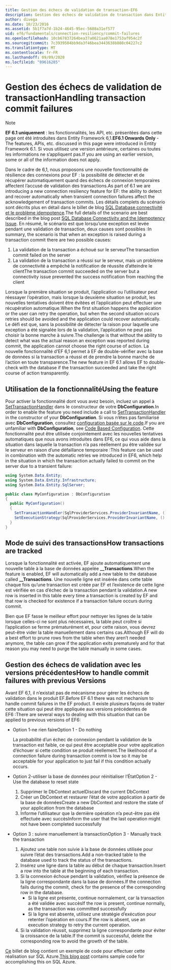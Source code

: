 ```yaml
---
title: Gestion des échecs de validation de transaction-EF6
description: Gestion des échecs de validation de transaction dans Entity Framework 6
author: divega
ms.date: 10/23/2016
ms.assetid: 5b1f7a7d-1b24-4645-95ec-5608a31ef577
uid: ef6/fundamentals/connection-resiliency/commit-failures
ms.openlocfilehash: 10cb67837264bea37a0621aa078e1753af954c2f
ms.sourcegitcommit: 7c3939504bb9da3f46bea3443638b808c04227c2
ms.translationtype: MT
ms.contentlocale: fr-FR
ms.lasthandoff: 09/09/2020
ms.locfileid: "89616285"
---
```

# <a name="handling-transaction-commit-failures"></a><span data-ttu-id="e971e-103">Gestion des échecs de validation de transaction</span><span class="sxs-lookup"><span data-stu-id="e971e-103">Handling transaction commit failures</span></span>

> [!NOTE]
> <span data-ttu-id="e971e-104">**EF 6.1 uniquement** : les fonctionnalités, les API, etc. présentées dans cette page ont été introduites dans Entity Framework 6,1.</span><span class="sxs-lookup"><span data-stu-id="e971e-104">**EF6.1 Onwards Only** - The features, APIs, etc. discussed in this page were introduced in Entity Framework 6.1.</span></span> <span data-ttu-id="e971e-105">Si vous utilisez une version antérieure, certaines ou toutes les informations ne s’appliquent pas.</span><span class="sxs-lookup"><span data-stu-id="e971e-105">If you are using an earlier version, some or all of the information does not apply.</span></span>  

<span data-ttu-id="e971e-106">Dans le cadre de 6,1, nous proposons une nouvelle fonctionnalité de résilience des connexions pour EF : la possibilité de détecter et de récupérer automatiquement quand des échecs de connexion temporaires affectent l’accusé de validation des transactions.</span><span class="sxs-lookup"><span data-stu-id="e971e-106">As part of 6.1 we are introducing a new connection resiliency feature for EF: the ability to detect and recover automatically when transient connection failures affect the acknowledgement of transaction commits.</span></span> <span data-ttu-id="e971e-107">Les détails complets du scénario sont décrits plus en détail dans le billet de blog [SQL Database connectivité et le problème idempotence](/archive/blogs/adonet/sql-database-connectivity-and-the-idempotency-issue).</span><span class="sxs-lookup"><span data-stu-id="e971e-107">The full details of the scenario are best described in the blog post [SQL Database Connectivity and the Idempotency Issue](/archive/blogs/adonet/sql-database-connectivity-and-the-idempotency-issue).</span></span>  <span data-ttu-id="e971e-108">En résumé, le scénario est que lorsqu’une exception est levée pendant une validation de transaction, deux causes sont possibles :</span><span class="sxs-lookup"><span data-stu-id="e971e-108">In summary, the scenario is that when an exception is raised during a transaction commit there are two possible causes:</span></span>  

1. <span data-ttu-id="e971e-109">La validation de la transaction a échoué sur le serveur</span><span class="sxs-lookup"><span data-stu-id="e971e-109">The transaction commit failed on the server</span></span>
2. <span data-ttu-id="e971e-110">La validation de la transaction a réussi sur le serveur, mais un problème de connectivité a empêché la notification de réussite d’atteindre le client</span><span class="sxs-lookup"><span data-stu-id="e971e-110">The transaction commit succeeded on the server but a connectivity issue prevented the success notification from reaching the client</span></span>  

<span data-ttu-id="e971e-111">Lorsque la première situation se produit, l’application ou l’utilisateur peut réessayer l’opération, mais lorsque la deuxième situation se produit, les nouvelles tentatives doivent être évitées et l’application peut effectuer une récupération automatique.</span><span class="sxs-lookup"><span data-stu-id="e971e-111">When the first situation happens the application or the user can retry the operation, but when the second situation occurs retries should be avoided and the application could recover automatically.</span></span> <span data-ttu-id="e971e-112">Le défi est que, sans la possibilité de détecter la raison pour laquelle une exception a été signalée lors de la validation, l’application ne peut pas choisir la bonne marche à suivre.</span><span class="sxs-lookup"><span data-stu-id="e971e-112">The challenge is that without the ability to detect what was the actual reason an exception was reported during commit, the application cannot choose the right course of action.</span></span> <span data-ttu-id="e971e-113">La nouvelle fonctionnalité d’EF 6,1 permet à EF de double-vérifier avec la base de données si la transaction a réussi et de prendre la bonne marche de l’action en toute transparence.</span><span class="sxs-lookup"><span data-stu-id="e971e-113">The new feature in EF 6.1 allows EF to double-check with the database if the transaction succeeded and take the right course of action transparently.</span></span>  

## <a name="using-the-feature"></a><span data-ttu-id="e971e-114">Utilisation de la fonctionnalité</span><span class="sxs-lookup"><span data-stu-id="e971e-114">Using the feature</span></span>  

<span data-ttu-id="e971e-115">Pour activer la fonctionnalité dont vous avez besoin, incluez un appel à [SetTransactionHandler](https://msdn.microsoft.com/library/system.data.entity.dbconfiguration.setdefaulttransactionhandler.aspx) dans le constructeur de votre **DbConfiguration**.</span><span class="sxs-lookup"><span data-stu-id="e971e-115">In order to enable the feature you need include a call to [SetTransactionHandler](https://msdn.microsoft.com/library/system.data.entity.dbconfiguration.setdefaulttransactionhandler.aspx) in the constructor of your **DbConfiguration**.</span></span> <span data-ttu-id="e971e-116">Si vous n’êtes pas familiarisé avec **DbConfiguration**, consultez [configuration basée sur le code](xref:ef6/fundamentals/configuring/code-based).</span><span class="sxs-lookup"><span data-stu-id="e971e-116">If you are unfamiliar with **DbConfiguration**, see [Code Based Configuration](xref:ef6/fundamentals/configuring/code-based).</span></span> <span data-ttu-id="e971e-117">Cette fonctionnalité peut être utilisée conjointement avec les nouvelles tentatives automatiques que nous avons introduites dans EF6, ce qui vous aide dans la situation dans laquelle la transaction n’a pas réellement pu être validée sur le serveur en raison d’une défaillance temporaire :</span><span class="sxs-lookup"><span data-stu-id="e971e-117">This feature can be used in combination with the automatic retries we introduced in EF6, which help in the situation in which the transaction actually failed to commit on the server due to a transient failure:</span></span>  

``` csharp
using System.Data.Entity;
using System.Data.Entity.Infrastructure;
using System.Data.Entity.SqlServer;

public class MyConfiguration : DbConfiguration  
{
  public MyConfiguration()  
  {  
    SetTransactionHandler(SqlProviderServices.ProviderInvariantName, () => new CommitFailureHandler());  
    SetExecutionStrategy(SqlProviderServices.ProviderInvariantName, () => new SqlAzureExecutionStrategy());  
  }  
}
```  

## <a name="how-transactions-are-tracked"></a><span data-ttu-id="e971e-118">Mode de suivi des transactions</span><span class="sxs-lookup"><span data-stu-id="e971e-118">How transactions are tracked</span></span>  

<span data-ttu-id="e971e-119">Lorsque la fonctionnalité est activée, EF ajoute automatiquement une nouvelle table à la base de données appelée **__Transactions**.</span><span class="sxs-lookup"><span data-stu-id="e971e-119">When the feature is enabled, EF will automatically add a new table to the database called **__Transactions**.</span></span> <span data-ttu-id="e971e-120">Une nouvelle ligne est insérée dans cette table chaque fois qu’une transaction est créée par EF et l’existence de cette ligne est vérifiée en cas d’échec de la transaction pendant la validation.</span><span class="sxs-lookup"><span data-stu-id="e971e-120">A new row is inserted in this table every time a transaction is created by EF and that row is checked for existence if a transaction failure occurs during commit.</span></span>  

<span data-ttu-id="e971e-121">Bien que EF fasse le meilleur effort pour nettoyer les lignes de la table lorsque celles-ci ne sont plus nécessaires, la table peut croître si l’application se ferme prématurément et, pour cette raison, vous devrez peut-être vider la table manuellement dans certains cas.</span><span class="sxs-lookup"><span data-stu-id="e971e-121">Although EF will do a best effort to prune rows from the table when they aren’t needed anymore, the table can grow if the application exits prematurely and for that reason you may need to purge the table manually in some cases.</span></span>  

## <a name="how-to-handle-commit-failures-with-previous-versions"></a><span data-ttu-id="e971e-122">Gestion des échecs de validation avec les versions précédentes</span><span class="sxs-lookup"><span data-stu-id="e971e-122">How to handle commit failures with previous Versions</span></span>

<span data-ttu-id="e971e-123">Avant EF 6,1, il n’existait pas de mécanisme pour gérer les échecs de validation dans le produit EF.</span><span class="sxs-lookup"><span data-stu-id="e971e-123">Before EF 6.1 there was not mechanism to handle commit failures in the EF product.</span></span> <span data-ttu-id="e971e-124">Il existe plusieurs façons de traiter cette situation qui peut être appliquée aux versions précédentes de EF6 :</span><span class="sxs-lookup"><span data-stu-id="e971e-124">There are several ways to dealing with this situation that can be applied to previous versions of EF6:</span></span>  

* <span data-ttu-id="e971e-125">Option 1-ne rien faire</span><span class="sxs-lookup"><span data-stu-id="e971e-125">Option 1 - Do nothing</span></span>  

  <span data-ttu-id="e971e-126">La probabilité d’un échec de connexion pendant la validation de la transaction est faible, ce qui peut être acceptable pour votre application d’échouer si cette condition se produit réellement.</span><span class="sxs-lookup"><span data-stu-id="e971e-126">The likelihood of a connection failure during transaction commit is low so it may be acceptable for your application to just fail if this condition actually occurs.</span></span>  

* <span data-ttu-id="e971e-127">Option 2-utiliser la base de données pour réinitialiser l’État</span><span class="sxs-lookup"><span data-stu-id="e971e-127">Option 2 - Use the database to reset state</span></span>  

  1. <span data-ttu-id="e971e-128">Supprimer le DbContext actuel</span><span class="sxs-lookup"><span data-stu-id="e971e-128">Discard the current DbContext</span></span>  
  2. <span data-ttu-id="e971e-129">Créer un DbContext et restaurer l’état de votre application à partir de la base de données</span><span class="sxs-lookup"><span data-stu-id="e971e-129">Create a new DbContext and restore the state of your application from the database</span></span>  
  3. <span data-ttu-id="e971e-130">Informe l’utilisateur que la dernière opération n’a peut-être pas été effectuée avec succès</span><span class="sxs-lookup"><span data-stu-id="e971e-130">Inform the user that the last operation might not have been completed successfully</span></span>  

* <span data-ttu-id="e971e-131">Option 3 : suivre manuellement la transaction</span><span class="sxs-lookup"><span data-stu-id="e971e-131">Option 3 - Manually track the transaction</span></span>  

  1. <span data-ttu-id="e971e-132">Ajoutez une table non suivie à la base de données utilisée pour suivre l’état des transactions.</span><span class="sxs-lookup"><span data-stu-id="e971e-132">Add a non-tracked table to the database used to track the status of the transactions.</span></span>  
  2. <span data-ttu-id="e971e-133">Insérez une ligne dans la table au début de chaque transaction.</span><span class="sxs-lookup"><span data-stu-id="e971e-133">Insert a row into the table at the beginning of each transaction.</span></span>  
  3. <span data-ttu-id="e971e-134">Si la connexion échoue pendant la validation, vérifiez la présence de la ligne correspondante dans la base de données.</span><span class="sxs-lookup"><span data-stu-id="e971e-134">If the connection fails during the commit, check for the presence of the corresponding row in the database.</span></span>  
     * <span data-ttu-id="e971e-135">Si la ligne est présente, continue normalement, car la transaction a été validée avec succès</span><span class="sxs-lookup"><span data-stu-id="e971e-135">If the row is present, continue normally, as the transaction was committed successfully</span></span>  
     * <span data-ttu-id="e971e-136">Si la ligne est absente, utilisez une stratégie d’exécution pour retenter l’opération en cours.</span><span class="sxs-lookup"><span data-stu-id="e971e-136">If the row is absent, use an execution strategy to retry the current operation.</span></span>  
  4. <span data-ttu-id="e971e-137">Si la validation réussit, supprimez la ligne correspondante pour éviter la croissance de la table.</span><span class="sxs-lookup"><span data-stu-id="e971e-137">If the commit is successful, delete the corresponding row to avoid the growth of the table.</span></span>  

<span data-ttu-id="e971e-138">[Ce](/archive/blogs/adonet/sql-database-connectivity-and-the-idempotency-issue) billet de blog contient un exemple de code pour effectuer cette réalisation sur SQL Azure.</span><span class="sxs-lookup"><span data-stu-id="e971e-138">[This blog post](/archive/blogs/adonet/sql-database-connectivity-and-the-idempotency-issue) contains sample code for accomplishing this on SQL Azure.</span></span>  
